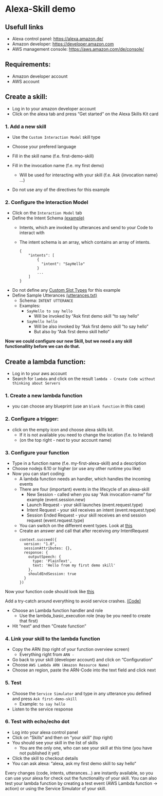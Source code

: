 # Alexa-Skill demo

## Usefull links
* Alexa control panel: https://alexa.amazon.de/
* Amazon developer: https://developer.amazon.com
* AWS management console: https://aws.amazon.com/de/console/

## Requirements:

* Amazon developer account
* AWS account

## Create a skill:

* Log in to your amazon developer account
* Click on the alexa tab and press “Get started“ on the Alexa Skills Kit card
### 1. Add a new skill
* Use the `Custom Interaction Model` skill type
* Choose your prefered language
* Fill in the skill name (f.e. first-demo-skill)
* Fill in the invocation name (f.e. my first demo)
  * Will be used for interacting with your skill (f.e. Ask {invocation name} ...)

* Do not use any of the directives for this example
### 2. Configure the Interaction Model
* Click on the `Interaction Model` tab
* Define the Intent Schema [(example)](https://github.com/SebastianMueller87/alexa-skill-demo/commit/017ad91ff1eac0089dfb912ad748912e506beb09)
  * Intents, which are invoked by utterances and send to your Code to interact with
  * The intent schema is an array, which contains an array of intents.

    ```
    {
        "intents": [
            {
              "intent": "SayHello"
            }
            ...
        ]
    }

* Do not define any [Custom Slot Types](https://developer.amazon.com/public/solutions/alexa/alexa-skills-kit/docs/alexa-skills-kit-interaction-model-reference#custom-slot-syntax) for this example
* Define Sample Utterances [(utterances.txt)](https://github.com/SebastianMueller87/alexa-skill-demo/commit/f6fc34f73c4841b726f782ba7fe37b1546f17fba)
  * Schema: `INTENT UTTERANCE`
  * Examples:
      * `SayHello to say hello`
          * Will be invoked by “Ask first demo skill “to say hello“
      * `SayHello hello`
          * Will be also invoked by “Ask first demo skill “to say hello“
          * But also by “Ask first demo skill hello“

**Now we could configure our new Skill, but we need a any skill functionallity before we can do that.**

## Create a lambda function:
* Log in to your aws account
* Search for `lambda` and click on the result `lambda - Create Code without thinking about Servers`

### 1. Create a new lambda function
* you can choose any blueprint (use an `blank function` in this case)

### 2. Configure a trigger:
  *  click on the empty icon and choose alexa skills kit.
     * If it is not available you need to change the location (f.e. to Ireland)
     * (on the top right - next to your account name)

### 3. Configure your function
  * Type in a function name (f.e. my-first-alexa-skill) and a description
  * Choose nodejs 6.10 or higher (or use any other runtime you like)
  * Now you can start coding:
      * A lambda function needs an handler, which handles the incoming events
      * There are four (important) events in the lifecycle of an alexa-skill
        * New Session - called when you say “Ask invocation-name“ for example (event.session.new)
        * Launch Request - your skill launches (event.request.type)
        * Intent Request - your skil receives an intent (event.request.type)
        * Session Ended Request - your skill receives an end session request (event.request.type)
      * You can switch on the different event types. Look at [this](https://github.com/SebastianMueller87/alexa-skill-demo/commit/0385fea8a0b5a6ccea4c3f7cb2f889da8cb8e81f)
      * Create an answer and call that after receiving *any* IntentRequest
        ```
        context.succeed({
          version: "1.0",
          sessionAttributes: {},
          response: {
            outputSpeech: {
              type: 'PlainText',
              text: 'Hello from my first demo skill'
            },
            shouldEndSession: true
          }
        })

  Now your function code should look like [this](https://github.com/SebastianMueller87/alexa-skill-demo/commit/d06e67f98ec90a1b60920525c3ff00734345eed2)

  Add a try-catch around everything to avoid service crashes. [(Code)](https://github.com/SebastianMueller87/alexa-skill-demo/commit/87e88d43c6cbed99bebd669c7a27c0ad78e0c56b)

  * Choose an Lambda function handler and role
    * Use the lambda_basic_execution role (may be you need to create that first)
  * Hit “next“ and then “Create function“

### 4. Link your skill to the lambda function
  * Copy the ARN (top right of your function overview screen)
    * Everything right from `ARN - `
  * Go back to your skill (developer account) and click on “Configuration“
  * Choose `AWS Lambda ARN (Amazon Resource Name)`
  * Choose an region, paste the ARN-Code into the text field and click next

### 5. Test
  * Choose the `Service Simulator` and type in any utterance you defined and press `Ask first-demo-skill`
    * Example: `to say hello`
  * Listen to the service response

### 6. Test with echo/echo dot
  * Log into your alexa control panel
  * Click on “Skills“ and then on “your skill“ (top right)
  * You should see your skill in the list of skills
    * You are the only one, who can see your skill at this time (you have not published it yet)
  * Click the skill to checkout details
  * You can ask alexa: “alexa, ask my first demo skill to say hello“

Every changes (code, intents, utterances...) are instantly available, so you can use your alexa for check out the functionality of your skill.
You can also test your lambda function by creating a test event (AWS Lambda function -> action) or using the Service Simulator of your skill.




